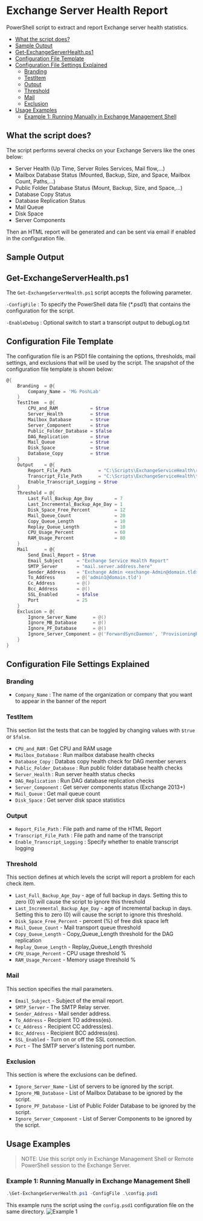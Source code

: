 # Exchange Server Health Report

PowerShell script to extract and report Exchange server health statistics.

- [What the script does?](#what-the-script-does)
- [Sample Output](#sample-output)
- [Get-ExchangeServerHealth.ps1](#get-exchangeserverhealthps1)
- [Configuration File Template](#configuration-file-template)
- [Configuration File Settings Explained](#configuration-file-settings-explained)
  - [Branding](#branding)
  - [TestItem](#testitem)
  - [Output](#output)
  - [Threshold](#threshold)
  - [Mail](#mail)
  - [Exclusion](#exclusion)
- [Usage Examples](#usage-examples)
  - [Example 1: Running Manually in Exchange Management Shell](#example-1-running-manually-in-exchange-management-shell)

## What the script does?

The script performs several checks on your Exchange Servers like the ones below:

- Server Health (Up Time, Server Roles Services, Mail flow,...)
- Mailbox Database Status (Mounted, Backup, Size, and Space, Mailbox Count, Paths,...)
- Public Folder Database Status (Mount, Backup, Size, and Space,...)
- Database Copy Status
- Database Replication Status
- Mail Queue
- Disk Space
- Server Components

Then an HTML report will be generated and can be sent via email if enabled in the configuration file.

## Sample Output

## Get-ExchangeServerHealth.ps1

The `Get-ExchangeServerHealth.ps1` script accepts the following parameter.

`-ConfigFile` : To specify the PowerShell data file (*.psd1) that contains the configuration for the script.

`-EnableDebug` : Optional switch to start a transcript output to debugLog.txt

## Configuration File Template

The configuration file is an PSD1 file containing the options, thresholds, mail settings, and exclusions that will be used by the script. The snapshot of the configuration file template is shown below:

```powershell
@{
    Branding  = @{
        Company_Name = 'MG PoshLab'
    }
    TestItem  = @{
        CPU_and_RAM            = $true
        Server_Health          = $true
        Mailbox_Database       = $true
        Server_Component       = $true
        Public_Folder_Database = $false
        DAG_Replication        = $true
        Mail_Queue             = $true
        Disk_Space             = $true
        Database_Copy          = $true
    }
    Output    = @{
        Report_File_Path          = "C:\Scripts\ExchangeServiceHealth\report.html"
        Transcript_File_Path      = "C:\Scripts\ExchangeServiceHealth\transcript.log"
        Enable_Transcript_Logging = $true
    }
    Threshold = @{
        Last_Full_Backup_Age_Day        = 7
        Last_Incremental_Backup_Age_Day = 1
        Disk_Space_Free_Percent         = 12
        Mail_Queue_Count                = 20
        Copy_Queue_Length               = 10
        Replay_Queue_Length             = 10
        CPU_Usage_Percent               = 60
        RAM_Usage_Percent               = 80
    }
    Mail      = @{
        Send_Email_Report = $true
        Email_Subject     = "Exchange Service Health Report"
        SMTP_Server       = "mail.server.address.here"
        Sender_Address    = "Exchange Admin <exchange-Admin@domain.tld>"
        To_Address        = @('admin1@domain.tld')
        Cc_Address        = @()
        Bcc_Address       = @()
        SSL_Enabled       = $false
        Port              = 25
    }
    Exclusion = @{
        Ignore_Server_Name      = @()
        Ignore_MB_Database      = @()
        Ignore_PF_Database      = @()
        Ignore_Server_Component = @('ForwardSyncDaemon', 'ProvisioningRps')
    }
}
```

## Configuration File Settings Explained

### Branding

- `Company_Name` : The name of the organization or company that you want to appear in the banner of the report

### TestItem

This section list the tests that can be toggled by changing values with `$true` or `$false`.

- `CPU_and_RAM` : Get CPU and RAM usage
- `Mailbox_Database` : Run mailbox database health checks
- `Database_Copy` : Databas copy health check for DAG member servers
- `Public_Folder_Database` : Run public folder database health checks
- `Server_Health` : Run server health status checks
- `DAG_Replication` : Run DAG database replication checks
- `Server_Component` : Get server components status (Exchange 2013+)
- `Mail_Queue` : Get mail queue count
- `Disk_Space` : Get server disk space statistics

### Output

- `Report_File_Path` : File path and name of the HTML Report
- `Transcript_File_Path` : File path and name of the transcript
- `Enable_Transcript_Logging` : Specify whether to enable transcript logging

### Threshold

This section defines at which levels the script will report a problem for each check item.

- `Last_Full_Backup_Age_Day` - age of full backup in days. Setting this to zero (0) will cause the script to ignore this threshold
- `Last_Incremental_Backup_Age_Day` - age of incremental backup in days. Setting this to zero (0) will cause the script to ignore this threshold.
- `Disk_Space_Free_Percent` - percent (%) of free disk space left
- `Mail_Queue_Count` - Mail transport queue threshold
- `Copy_Queue_Length` - Copy_Queue_Length threshold for the DAG replication
- `Replay_Queue_Length` - Replay_Queue_Length threshold
- `CPU_Usage_Percent` - CPU usage threshold %
- `RAM_Usage_Percent` - Memory usage threshold %

### Mail

This section specifies the mail parameters.

- `Email_Subject` - Subject of the email report.
- `SMTP_Server` - The SMTP Relay server.
- `Sender_Address` - Mail sender address.
- `To_Address` - Recipient TO address(es).
- `Cc_Address` - Recipient CC address(es).
- `Bcc_Address` - Recipient BCC address(es).
- `SSL_Enabled` - Turn on or off the SSL connection.
- `Port` - The SMTP server's listening port number.

### Exclusion

This section is where the exclusions can be defined.

- `Ignore_Server_Name` - List of servers to be ignored by the script.
- `Ignore_MB_Database` - List of Mailbox Database to be ignored by the script.
- `Ignore_PF_Database` - List of Public Folder Database to be ignored by the script.
- `Ignore_Server_Component` - List of Server Components to be ignored by the script.

## Usage Examples

> NOTE: Use this script only in Exchange Management Shell or Remote PowerShell session to the Exchange Server.

### Example 1: Running Manually in Exchange Management Shell

```PowerShell
.\Get-ExchangeServerHealth.ps1 -ConfigFile .\config.psd1
```

This example runs the script using the `config.psd1` configuration file on the same directory.
 ![Example 1](resource/images/Example_01.png)
